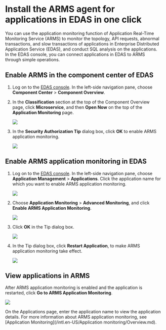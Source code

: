 # Install the ARMS agent for applications in EDAS in one click

You can use the application monitoring function of Application Real-Time Monitoring Service \(ARMS\) to monitor the topology, API requests, abnormal transactions, and slow transactions of applications in Enterprise Distributed Application Service \(EDAS\), and conduct SQL analysis on the applications. In the EDAS console, you can connect applications in EDAS to ARMS through simple operations.

## Enable ARMS in the component center of EDAS

1.  Log on to the [EDAS console](https://edas.console.aliyun.com/#/home). In the left-side navigation pane, choose **Component Center** \> **Component Overview**.
2.  In the **Classification** section at the top of the Component Overview page, click **Microservice**, and then **Open Now** on the top of the **Application Monitoring** page.

    ![](https://static-aliyun-doc.oss-accelerate.aliyuncs.com/assets/img/en-US/7994122951/p43112.png)

3.  In the **Security Authorization Tip** dialog box, click **OK** to enable ARMS application monitoring.

    ![](https://static-aliyun-doc.oss-accelerate.aliyuncs.com/assets/img/en-US/7994122951/p43113.png)


## Enable ARMS application monitoring in EDAS

1.  Log on to the [EDAS console](https://edas.console.aliyun.com/#/home). In the left-side navigation pane, choose **Application Management** \> **Applications**. Click the application name for which you want to enable ARMS application monitoring.

    ![](../images/p43114.png)

2.  Choose **Application Monitoring** \> **Advanced Monitoring**, and click **Enable ARMS Application Monitoring**.

    ![](https://static-aliyun-doc.oss-accelerate.aliyuncs.com/assets/img/en-US/8994122951/p43115.png)

3.  Click **OK** in the Tip dialog box.

    ![](https://static-aliyun-doc.oss-accelerate.aliyuncs.com/assets/img/en-US/8994122951/p43116.png)

4.  In the Tip dialog box, click **Restart Application**, to make ARMS application monitoring take effect.

    ![](https://static-aliyun-doc.oss-accelerate.aliyuncs.com/assets/img/en-US/8994122951/p43117.png)


## View applications in ARMS

After ARMS application monitoring is enabled and the application is restarted, click **Go to ARMS Application Monitoring**.

![](https://static-aliyun-doc.oss-accelerate.aliyuncs.com/assets/img/en-US/8994122951/p43118.png)

On the Applications page, enter the application name to view the application details. For more information about ARMS application monitoring, see [Application Monitoring](/intl.en-US/Application monitoring/Overview.md).

